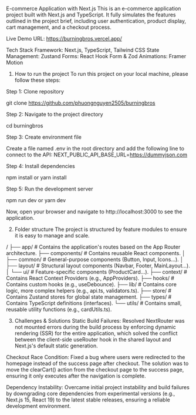 E-commerce Application with Next.js
This is an e-commerce application project built with Next.js and TypeScript. It fully simulates the features outlined in the project brief, including user authentication, product display, cart management, and a checkout process.

Live Demo URL: https://burningbros.vercel.app/

Tech Stack
Framework: Next.js, TypeScript, Tailwind CSS
State Management: Zustand
Forms: React Hook Form & Zod
Animations: Framer Motion

1. How to run the project
   To run this project on your local machine, please follow these steps:

Step 1: Clone repository

git clone https://github.com/phuongnguyen2505/burningbros

Step 2: Navigate to the project directory

cd burningbros

Step 3: Create environment file

Create a file named .env in the root directory and add the following line to connect to the API:
NEXT_PUBLIC_API_BASE_URL=https://dummyjson.com

Step 4: Install dependencies

npm install
or
yarn install

Step 5: Run the development server

npm run dev
or
yarn dev

Now, open your browser and navigate to http://localhost:3000 to see the application.

2. Folder structure
   The project is structured by feature modules to ensure it is easy to manage and scale.

/
├── app/                  # Contains the application's routes based on the App Router architecture.
├── components/           # Contains reusable React components.
│   ├── common/           # General-purpose components (Button, Input, Icons...).
│   ├── layout/           # Structural layout components (Navbar, Footer, MainLayout...).
│   └── ui/               # Feature-specific components (ProductCard...).
├── context/              # Contains React Context Providers (e.g., AppProviders).
├── hooks/                # Contains custom hooks (e.g., useDebounce).
├── lib/                  # Contains core logic, more complex helpers (e.g., api.ts, validators.ts).
├── store/                # Contains Zustand stores for global state management.
├── types/                # Contains TypeScript definitions (interfaces).
└── utils/                # Contains small, reusable utility functions (e.g., cardUtils.ts).

3. Challenges & Solutions
Static Build Failures: Resolved NextRouter was not mounted errors during the build process by enforcing dynamic rendering (SSR) for the entire application, which solved the conflict between the client-side useRouter hook in the shared layout and Next.js's default static generation.

Checkout Race Condition: Fixed a bug where users were redirected to the homepage instead of the success page after checkout. The solution was to move the clearCart() action from the checkout page to the success page, ensuring it only executes after the navigation is complete.

Dependency Instability: Overcame initial project instability and build failures by downgrading core dependencies from experimental versions (e.g., Next.js 15, React 19) to the latest stable releases, ensuring a reliable development environment.
